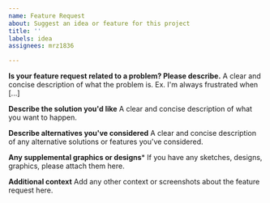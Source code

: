 ```yaml
---
name: Feature Request
about: Suggest an idea or feature for this project
title: ''
labels: idea
assignees: mrz1836

---
```


**Is your feature request related to a problem? Please describe.**
A clear and concise description of what the problem is. Ex. I'm always frustrated when [...]

**Describe the solution you'd like**
A clear and concise description of what you want to happen.

**Describe alternatives you've considered**
A clear and concise description of any alternative solutions or features you've considered.

**Any supplemental graphics or designs***
If you have any sketches, designs, graphics, please attach them here.

**Additional context**
Add any other context or screenshots about the feature request here.
